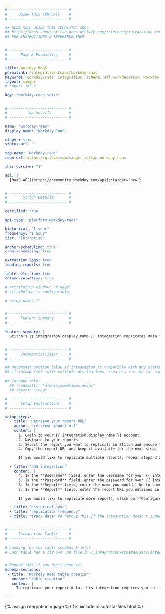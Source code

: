 ```yaml
---
# -------------------------- #
#     USING THIS TEMPLATE    #
# -------------------------- #

## NEED HELP USING THIS TEMPLATE? SEE:
## https://docs-about-stitch-docs.netlify.com/reference/integration-templates/saas/
## FOR INSTRUCTIONS & REFERENCE INFO


# -------------------------- #
#      Page & Formatting     #
# -------------------------- #

title: Workday RaaS
permalink: /integrations/saas/workday-raas
keywords: workday-raas, integration, schema, etl workday-raas, workday-raas etl, workday-raas schema
layout: singer
# input: false

key: "workday-raas-setup"


# -------------------------- #
#         Tap Details        #
# -------------------------- #

name: "workday-raas"
display_name: "Workday RaaS"

singer: true
status-url: ""

tap-name: "workday-raas"
repo-url: https://github.com/singer-io/tap-workday-raas

this-version: "1"

api: |
  [RaaS API](https://community.workday.com/api){:target="new"}


# -------------------------- #
#       Stitch Details       #
# -------------------------- #

certified: true

api-type: "platform.workday-raas" 

historical: "1 year"
frequency: "1 hour"
tier: "Enterprise"

anchor-scheduling: true
cron-scheduling: true

extraction-logs: true
loading-reports: true

table-selection: true
column-selection: true

# attribution-window: "# days"
# attribution-is-configurable: 

# setup-name: ""


# -------------------------- #
#      Feature Summary       #
# -------------------------- #

feature-summary: |
  Stitch's {{ integration.display_name }} integration replicates data from your defined  reports using the {{ integration.api | flatify | strip }}. For more information on this integration's table creation, refer to the [Schema](#schema) section.


# -------------------------- #
#      Incompatibilities     #
# -------------------------- #

## uncomment section below if integration is compatible with any Stitch destinations
## if incompatible with multiple destinations, create a section for each destination

## incompatible:
  ## [redshift]: "always,sometimes,never"
  ## reason: "copy" 

# -------------------------- #
#      Setup Instructions    #
# -------------------------- #

setup-steps:
  - title: "Retrieve your report URL"
    anchor: "retrieve-report-url"
    content: |
      1. Login to your {{ integration.display_name }} account.
      2. Navigate to your reports.
      3. Select the report you want to replicate in Stitch and ensure that the **Enable As Web Service** box is checked.
      4. Copy the report URL and keep it available for the next step.

      If you would like to replicate multiple reports, repeat steps 3 and 4.

  - title: "add integration"
    content: |
      4. In the **Username** field, enter the username for your {{ integration.display_name }} account.
      5. In the **Password** field, enter the password for your {{ integration.display_ name }} account.
      6. In the **Report** field, enter the name you would like to name your table. Since this integration replicates data from reports, Stitch converts them into tables.
      7. In the **Report** field, enter the report URL you obtained in [step 1](#retrieve-report-url).

      If you would like to replicate more reports, click on **Configure another report**.

  - title: "historical sync"
  - title: "replication frequency"
  - title: "track data" ## remove this if the integration doesn't support at least table selection


# -------------------------- #
#     Integration Tables     #
# -------------------------- #

# Looking for the table schemas & info?
# Each table has a its own .md file in /_integration-schemas/saas-integration


# Remove this if you don't need it:
schema-sections:
 - title: "Workday RaaS table creation"
   anchor: "table-creation"
   content: |
     To replicate your report data, this integration requires you to first define a report within your Workday tenant. The URL for that report is what Stitch uses to extract your data and then transform them into tables.

---
```

{% assign integration = page %}
{% include misc/data-files.html %}